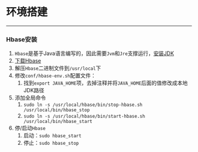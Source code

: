 # 环境搭建

---

### Hbase安装

1. `Hbase`是基于Java语言编写的，因此需要`Jvm`和`Jre`支撑运行，[安装JDK](../Java/1.环境搭建.md)
2. [下载Hbase](<http://hbase.apache.org/>)
3. 解压`Hbase`二进制文件到`/usr/local`下
4. 修改`conf/hbase-env.sh`配置文件：
   1. 找到`export JAVA_HOME`项，去掉注释并将`JAVA_HOME`后面的值修改成本地JDK路径
5. 添加全局命令
   1. `sudo ln -s /usr/local/hbase/bin/stop-hbase.sh /usr/local/bin/hbase_stop`
   2. `sudo ln -s /usr/local/hbase/bin/start-hbase.sh /usr/local/bin/hbase_start`
6. 停/启动`Hbase`
   1. 启动：`sudo hbase_start`
   2. 停止：`sudo hbase_stop`

